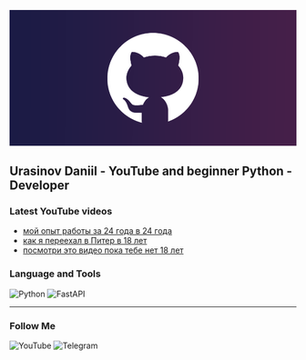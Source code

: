 [![Header](https://github.com/urasinovjr/urasinovjr/blob/main/assets/2c07bf8d248660e02c50d753cabc091e.png)](https://www.youtube.com/@by_urasinov)

## Urasinov Daniil - YouTube and beginner Python - Developer

### Latest YouTube videos
<!-- YOUTUBE:START -->
- [мой опыт работы за 24 года в 24 года](https://www.youtube.com/watch?v=IHRpmhRUaxc)
- [как я переехал в Питер в 18 лет](https://www.youtube.com/watch?v=FXYriY6Ch_U)
- [посмотри это видео пока тебе нет 18 лет](https://www.youtube.com/watch?v=7aegc0gnvPA)
<!-- YOUTUBE:END -->

### Language and Tools
![Python](https://img.shields.io/badge/Python-blue?style=for-the-badge&logo=python&logoColor=white)
![FastAPI](https://img.shields.io/badge/fastapi-green?style=for-the-badge&logo=fastapi&logoColor=white)

---

### Follow Me
![YouTube](https://img.shields.io/badge/YouTube-red?style=for-the-badge&logo=youtube&logoColor=white&link=https%3A%2F%2Fwww.youtube.com%2F%40by_urasinov)
![Telegram](https://img.shields.io/badge/telegram-blue?style=for-the-badge&logo=telegram&logoColor=white&link=https%3A%2F%2Ft.me%2Fdanyaurasinov)
